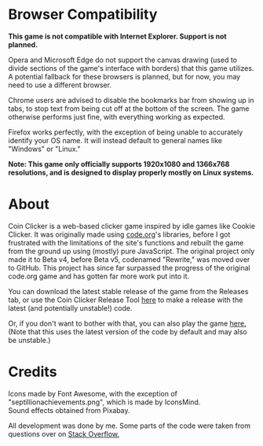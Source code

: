 # Browser Compatibility 
**This game is not compatible with Internet Explorer. Support is not planned.**  
  
Opera and Microsoft Edge do not support the canvas drawing (used to divide sections of the game's interface with borders) that this game utilizes. A potential fallback for these browsers is planned, but for now, you may need to use a different browser.  
  
Chrome users are advised to disable the bookmarks bar from showing up in tabs, to stop text from being cut off at the bottom of the screen. The game otherwise performs just fine, with everything working as expected.  
  
Firefox works perfectly, with the exception of being unable to accurately identify your OS name. It will instead default to general names like "Windows" or "Linux."  
  
**Note: This game only officially supports 1920x1080 and 1366x768 resolutions, and is designed to display properly mostly on Linux systems.**  
  
# About
Coin Clicker is a web-based clicker game inspired by idle games like Cookie Clicker. It was originally made using [code.org](https://code.org)'s libraries, before I got frustrated with the limitations of the site's functions and rebuilt the game from the ground up using (mostly) pure JavaScript. The original project only made it to Beta v4, before Beta v5, codenamed "Rewrite," was moved over to GitHub. This project has since far surpassed the progress of the original code.org game and has gotten far more work put into it.  

You can download the latest stable release of the game from the Releases tab, or use the Coin Clicker Release Tool [here](https://github.com/Xatra1/coin-clicker-release-tool) to make a release with the latest (and potentially unstable!) code.  
  
Or, if you don't want to bother with that, you can also play the game [here.](https://xatra1.github.io/coin-clicker-source) (Note that this uses the latest version of the code by default and may also be unstable.)
  
# Credits
Icons made by Font Awesome, with the exception of "septillionachievements.png", which is made by IconsMind.  
Sound effects obtained from Pixabay.  
  
All development was done by me. Some parts of the code were taken from questions over on [Stack Overflow.](https://stackoverflow.com)
